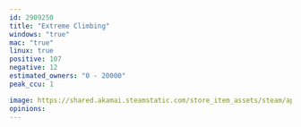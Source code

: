 ```yaml
---
id: 2909250
title: "Extreme Climbing"
windows: "true"
mac: "true"
linux: true
positive: 107
negative: 12
estimated_owners: "0 - 20000"
peak_ccu: 1

image: https://shared.akamai.steamstatic.com/store_item_assets/steam/apps/2909250/header.jpg?t=1732144260
opinions:
---
```

